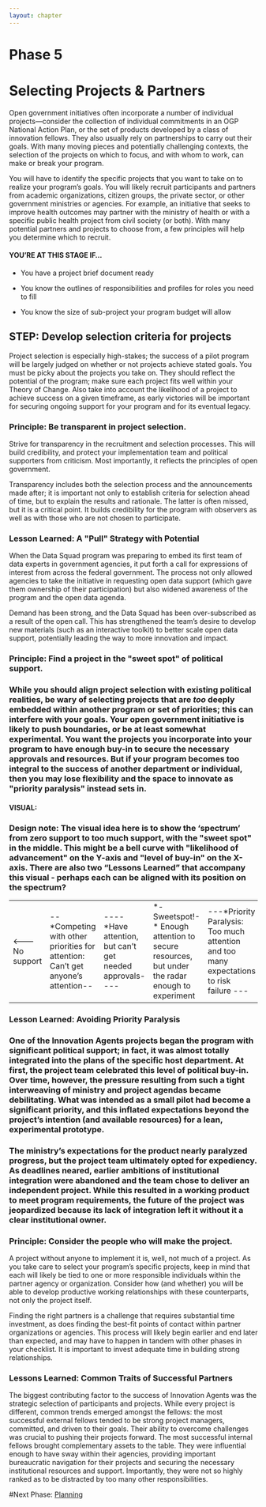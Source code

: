 ```yaml
---
layout: chapter
---
```


# Phase 5 

# Selecting Projects & Partners

Open government initiatives often incorporate a number of individual projects—consider the collection of individual commitments in an OGP National Action Plan, or the set of products developed by a class of innovation fellows. They also usually rely on partnerships to carry out their goals. With many moving pieces and potentially challenging contexts, the selection of the projects on which to focus, and with whom to work, can make or break your program. 

You will have to identify the specific projects that you want to take on to realize your program’s goals. You will likely recruit participants and partners from academic organizations, citizen groups, the private sector, or other government ministries or agencies. For example, an initiative that seeks to improve health outcomes may partner with the ministry of health or with a specific public health project from civil society (or both). With many potential partners and projects to choose from, a few principles will help you determine which to recruit.

#### YOU’RE AT THIS STAGE IF…

* You have a project brief document ready

* You know the outlines of responsibilities and profiles for roles you need to fill

* You know the size of sub-project your program budget will allow

## STEP: Develop selection criteria for projects

Project selection is especially high-stakes; the success of a pilot program will be largely judged on whether or not projects achieve stated goals. You must be picky about the projects you take on. They should reflect the potential of the program; make sure each project fits well within your Theory of Change. Also take into account the likelihood of a project to achieve success on a given timeframe, as early victories will be important for securing ongoing support for your program and for its eventual legacy.  

### **Principle**: Be transparent in project selection. 

Strive for transparency in the recruitment and selection processes. This will build credibility, and protect your implementation team and political supporters from criticism. Most importantly, it reflects the principles of open government. 

Transparency includes both the selection process and the announcements made after; it is important not only to establish criteria for selection ahead of time, but to explain the results and rationale. The latter is often missed, but it is a critical point. It builds credibility for the program with observers as well as with those who are not chosen to participate. 

### Lesson Learned: A "Pull" Strategy with Potential

When the Data Squad program was preparing to embed its first team of data experts in government agencies, it put forth a call for expressions of interest from across the federal government. The process not only allowed agencies to take the initiative in requesting open data support (which gave them ownership of their participation) but also widened awareness of the program and the open data agenda. 

Demand has been strong, and the Data Squad has been over-subscribed as a result of the open call. This has strengthened the team’s desire to develop new materials (such as an interactive toolkit) to better scale open data support, potentially leading the way to more innovation and impact.  

### Principle: Find a project in the "sweet spot" of political support. 

### While you should align project selection with existing political realities, be wary of selecting projects that are *too* deeply embedded within another program or set of priorities; this can interfere with your goals. Your open government initiative is likely to push boundaries, or be at least somewhat experimental. You want the projects you incorporate into your program to have enough buy-in to secure the necessary approvals and resources. But if your program becomes too integral to the success of another department or individual, then you may lose flexibility and the space to innovate as "priority paralysis" instead sets in. 

#### VISUAL:

### Design note: The visual idea here is to show the ‘spectrum’ from zero support to too much support, with the "sweet spot" in the middle. This might be a bell curve with "likelihood of advancement" on the Y-axis and "level of buy-in" on the X-axis. There are also two “Lessons Learned” that accompany this visual - perhaps each can be aligned with its position on the spectrum?

<table>
  <tr>
    <td><---No support</td>
    <td>--*Competing with other priorities for attention: Can’t get anyone’s attention--</td>
    <td>----*Have attention, but can’t get needed approvals----</td>
    <td>*-Sweetspot!-* 
Enough attention to secure resources, but under the radar enough to experiment</td>
    <td>---*Priority Paralysis: Too much attention and too many expectations to risk failure ---</td>
    <td>Too much 
support---></td>
  </tr>
</table>


### Lesson Learned: Avoiding Priority Paralysis

### One of the Innovation Agents projects began the program with significant political support; in fact, it was almost totally integrated into the plans of the specific host department. At first, the project team celebrated this level of political buy-in. Over time, however, the pressure resulting from such a tight interweaving of ministry and project agendas became debilitating. What was intended as a small pilot had become a significant priority, and this inflated expectations beyond the project’s intention (and available resources) for a lean, experimental prototype. 

### The ministry’s expectations for the product nearly paralyzed progress, but the project team ultimately opted for expediency. As deadlines neared, earlier ambitions of institutional integration were abandoned and the team chose to deliver an independent project. While this resulted in a working product to meet program requirements, the future of the project was jeopardized because its lack of integration left it without it  a clear institutional owner.

### **Principle**: Consider the people who will make the project.

A project without anyone to implement it is, well, not much of a project. As you take care to select your program’s specific projects, keep in mind that each will likely be tied to one or more responsible individuals within the partner agency or organization. Consider how (and whether) you will be able to develop productive working relationships with these counterparts, not only the project itself. 

Finding the right partners is a challenge that requires substantial time investment, as does finding the best-fit points of contact within partner organizations or agencies. This process will likely begin earlier and end later than expected, and may have to happen in tandem with other phases in your checklist. It is important to invest adequate time in building strong relationships. 

### Lessons Learned: Common Traits of Successful Partners

The biggest contributing factor to the success of Innovation Agents was the strategic selection of participants and projects. While every project is different, common trends emerged amongst the fellows: the most successful external fellows tended to be strong project managers, committed, and driven to their goals. Their ability to overcome challenges was crucial to pushing their projects forward. The most successful internal fellows brought complementary assets to the table. They were influential enough to have sway within their agencies, providing important bureaucratic navigation for their projects and securing the necessary institutional resources and support. Importantly, they were not so highly ranked as to be distracted by too many other responsibilities.

#Next Phase: [Planning]({{baseurl}}/manual/phase6)